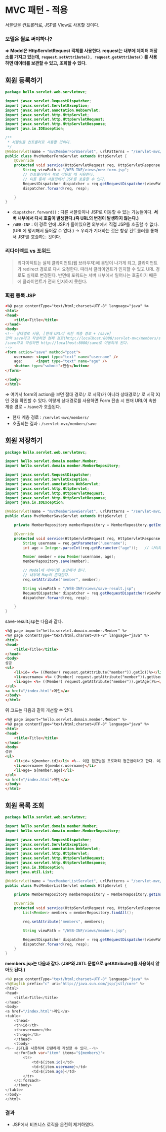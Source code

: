 # MVC 패턴 - 적용

서블릿을 컨트롤러로, JSP를 View로 사용할 것이다.

### 모델은 뭘로 써야하나?

**⇒ Model은 HttpServletRequest 객체를 사용한다. request는 내부에 데이터 저장소를 가지고 있는데, `request.setAttribute(), request.getAttribute()` 를 사용하면 데이터를 보관할 수 있고, 조회할 수 있다.** 

## 회원 등록하기

```java
package hello.servlet.web.servletmvc;

import javax.servlet.RequestDispatcher;
import javax.servlet.ServletException;
import javax.servlet.annotation.WebServlet;
import javax.servlet.http.HttpServlet;
import javax.servlet.http.HttpServletRequest;
import javax.servlet.http.HttpServletResponse;
import java.io.IOException;

/**
 * 서블릿을 컨트롤러로 사용할 것이다.
 */
@WebServlet(name = "mvcMemberFormServlet", urlPatterns = "/servlet-mvc/members/new-form")
public class MvcMemberFormServlet extends HttpServlet {
    @Override
    protected void service(HttpServletRequest req, HttpServletResponse resp) throws ServletException, IOException {
        String viewPath = "/WEB-INF/views/new-form.jsp";
        // 컨트롤러에서 뷰로 이동할 때 사용한다.
        // 이를 통해 서블릿에서 JSP를 호출할 수 있다.
        RequestDispatcher dispatcher = req.getRequestDispatcher(viewPath);
        dispatcher.forward(req, resp);

    }
}
```

- `dispatcher.forward()` : 다른 서블릿이나 JSP로 이동할 수 있는 기능들이다. **서버 내부에서 다시 호출이 발생한다.(즉 URL의 변경이 발생하지 않는다.)**
- `/WEB-INF` : 이 경로 안에 JSP가 들어있으면 외부에서 직접 JSP를 호출할 수 없다. (URL에 명시해서 들어갈 수 없다.) → 우리가 기대하는 것은 항상 컨트롤러를 통해서 JSP를 호출하는 것이다.

### 리다이렉트 vs 포워드

> 리다이렉트는 실제 클라이언트(웹 브라우저)에 응답이 나가게 되고, 클라이언트가 redirect 경로로 다시 요청한다. 따라서 클라이언트가 인지할 수 있고 URL 경로도 실제로 변경된다. 
반면에 포워드는 서버 내부에서 일어나는 호출이기 때문에 클라이언트가 전혀 인지하지 못한다.
> 

### 회원 등록 JSP

```html
<%@ page contentType="text/html;charset=UTF-8" language="java" %>
<html>
<head>
    <title>Title</title>
</head>
<body>
<!-- 상대경로 사용, [현재 URL이 속한 계층 경로 + /save]
만약 save라고 작성하면 현재 경로(http://localhost:8080/servlet-mvc/members/save로 이동하게 되며,
/save라고 작성하면 http://localhost:8080/save로 이동하게 된다.
-->
<form action="save" method="post">
    username: <input type="text" name="username" />
    age:      <input type="text" name="age" />
    <button type="submit">전송</button>
</form>

</body>
</html>
```

⇒ 여기서 form의 action을 보면 절대 경로(`/` 로 시작)가 아니라 상대경로(`/` 로 시작 X)인 것을 확인할 수 있다. 이렇게 상대경로를 사용하면 Form 전송 시 현재 URL이 속한 계층 경로 + /save가 호출된다.

- 현재 계층 경로 : `/servlet-mvc/members/`
- 호출되는 결과 : `/servlet-mvc/members/save`

## 회원 저장하기

```java
package hello.servlet.web.servletmvc;

import hello.servlet.domain.member.Member;
import hello.servlet.domain.member.MemberRepository;

import javax.servlet.RequestDispatcher;
import javax.servlet.ServletException;
import javax.servlet.annotation.WebServlet;
import javax.servlet.http.HttpServlet;
import javax.servlet.http.HttpServletRequest;
import javax.servlet.http.HttpServletResponse;
import java.io.IOException;

@WebServlet(name = "mvcMemberSaveServlet", urlPatterns = "/servlet-mvc/members/save")
public class MvcMemberSaveServlet extends HttpServlet {

    private MemberRepository memberRepository = MemberRepository.getInstance();

    @Override
    protected void service(HttpServletRequest req, HttpServletResponse resp) throws ServletException, IOException {
        String username = req.getParameter("username");
        int age = Integer.parseInt(req.getParameter("age"));   // 나이의 유형은 int인데, getParameter의 응답 유형은 항상 String이다.

        Member member = new Member(username, age);
        memberRepository.save(member);

        // Model에 데이터를 보관해야 한다.
        // 내부에 Map이 존재한다.
        req.setAttribute("member", member);

        String viewPath = "/WEB-INF/views/save-result.jsp";
        RequestDispatcher dispatcher = req.getRequestDispatcher(viewPath);
        dispatcher.forward(req, resp);

    }
}
```

save-result.jsp는 다음과 같다.

```html
<%@ page import="hello.servlet.domain.member.Member" %>
<%@ page contentType="text/html;charset=UTF-8" language="java" %>
<html>
<head>
    <title>Title</title>
</head>
<body>
성공
<ul>
    <li>id= <%= ((Member) request.getAttribute("member")).getId()%></li>
    <li>username= <%= ((Member) request.getAttribute("member")).getUsername()%></li>
    <li>age= <%= ((Member) request.getAttribute("member")).getAge()%></li>
</ul>
<a href="/index.html">메인</a>
</body>
</html>
```

위 코드는 다음과 같이 개선할 수 있다.

```html
<%@ page import="hello.servlet.domain.member.Member" %>
<%@ page contentType="text/html;charset=UTF-8" language="java" %>
<html>
<head>
    <title>Title</title>
</head>
<body>
성공
<ul>
    <li>id= ${member.id}</li> <%-- 이런 접근법을 프로퍼티 접근법이라고 한다. 이는 결국 member.getId()와 같다. --%>
    <li>username= ${member.username}</li>
    <li>age= ${member.age}</li>
</ul>
<a href="/index.html">메인</a>
</body>
</html>
```

## 회원 목록 조회

```java
package hello.servlet.web.servletmvc;

import hello.servlet.domain.member.Member;
import hello.servlet.domain.member.MemberRepository;

import javax.servlet.RequestDispatcher;
import javax.servlet.ServletException;
import javax.servlet.annotation.WebServlet;
import javax.servlet.http.HttpServlet;
import javax.servlet.http.HttpServletRequest;
import javax.servlet.http.HttpServletResponse;
import java.io.IOException;
import java.util.List;

@WebServlet(name = "mvcMemberListServlet", urlPatterns = "/servlet-mvc/members")
public class MvcMemberListServlet extends HttpServlet {

    private MemberRepository memberRepository = MemberRepository.getInstance();

    @Override
    protected void service(HttpServletRequest req, HttpServletResponse resp) throws ServletException, IOException {
        List<Member> members = memberRepository.findAll();

        req.setAttribute("members", members);

        String viewPath = "/WEB-INF/views/members.jsp";

        RequestDispatcher dispatcher = req.getRequestDispatcher(viewPath);
        dispatcher.forward(req, resp);
    }
}
```

**members.jsp는 다음과 같다. (JSP와 JSTL 문법으로 getAttribute()를 사용하지 않아도 된다.)**

```java
<%@ page contentType="text/html;charset=UTF-8" language="java" %>
<%@taglib prefix="c" uri="http://java.sun.com/jsp/jstl/core" %>
<html>
<head>
    <title>Title</title>
</head>
<body>
<a href="/index.html">메인</a>
<table>
    <thead>
    <th>id</th>
    <th>username</th>
    <th>age</th>
    </thead>
    <tbody>
<%-- JSTL을 사용하여 간편하게 작성할 수 있다.--%>
    <c:forEach var="item" items="${members}">
        <tr>
            <td>${item.id}</td>
            <td>${item.username}</td>
            <td>${item.age}</td>
        </tr>
    </c:forEach>
    </tbody>
</table>
</body>
</html>
```

### 결과

- JSP에서 비즈니스 로직을 온전히 제거하였다.